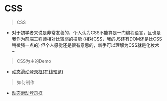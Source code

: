 # CSS
> CSS

* 对于初学者来说是非常友善的，个人认为CSS不能算是一门编程语言，且也是我作为前端工程师相对比较弱的技能
    (相对CSS，我的JS还有DOM还是比CSS稍微强一点的)
    但个人感觉还是很有意思的，新手可以理解为CSS就是化妆术~

> CSS为主的Demo
*  [动态滑动登录框(在线预览)](https://qianfengg.github.io/CSS/logindemo/index)

> 如何制作
*  [动态滑动登录框](./HowToMake/logindemo/logindemo.md) 
